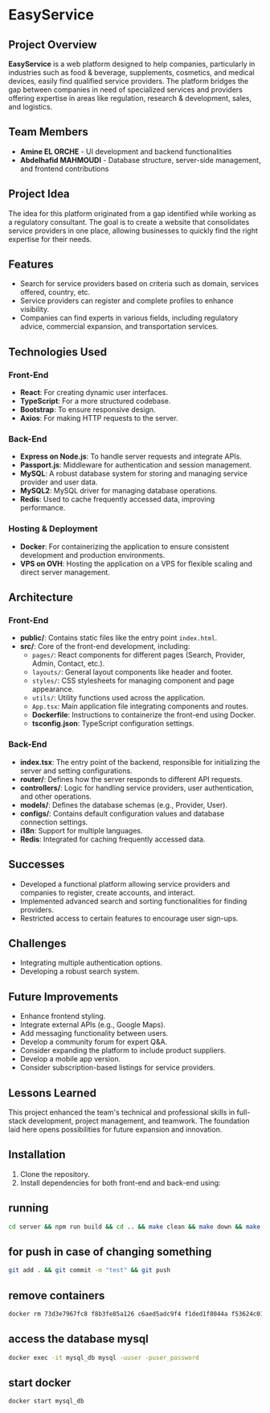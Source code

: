 # EasyService

## Project Overview

**EasyService** is a web platform designed to help companies, particularly in industries such as food & beverage, supplements, cosmetics, and medical devices, easily find qualified service providers. The platform bridges the gap between companies in need of specialized services and providers offering expertise in areas like regulation, research & development, sales, and logistics.

## Team Members

- **Amine EL ORCHE** - UI development and backend functionalities
- **Abdelhafid MAHMOUDI** - Database structure, server-side management, and frontend contributions

## Project Idea

The idea for this platform originated from a gap identified while working as a regulatory consultant. The goal is to create a website that consolidates service providers in one place, allowing businesses to quickly find the right expertise for their needs.

## Features

- Search for service providers based on criteria such as domain, services offered, country, etc.
- Service providers can register and complete profiles to enhance visibility.
- Companies can find experts in various fields, including regulatory advice, commercial expansion, and transportation services.

## Technologies Used

### Front-End

- **React**: For creating dynamic user interfaces.
- **TypeScript**: For a more structured codebase.
- **Bootstrap**: To ensure responsive design.
- **Axios**: For making HTTP requests to the server.

### Back-End

- **Express on Node.js**: To handle server requests and integrate APIs.
- **Passport.js**: Middleware for authentication and session management.
- **MySQL**: A robust database system for storing and managing service provider and user data.
- **MySQL2**: MySQL driver for managing database operations.
- **Redis**: Used to cache frequently accessed data, improving performance.

### Hosting & Deployment

- **Docker**: For containerizing the application to ensure consistent development and production environments.
- **VPS on OVH**: Hosting the application on a VPS for flexible scaling and direct server management.

## Architecture

### Front-End

- **public/**: Contains static files like the entry point `index.html`.
- **src/**: Core of the front-end development, including:
  - `pages/`: React components for different pages (Search, Provider, Admin, Contact, etc.).
  - `layouts/`: General layout components like header and footer.
  - `styles/`: CSS stylesheets for managing component and page appearance.
  - `utils/`: Utility functions used across the application.
  - `App.tsx`: Main application file integrating components and routes.
  - **Dockerfile**: Instructions to containerize the front-end using Docker.
  - **tsconfig.json**: TypeScript configuration settings.

### Back-End

- **index.tsx**: The entry point of the backend, responsible for initializing the server and setting configurations.
- **router/**: Defines how the server responds to different API requests.
- **controllers/**: Logic for handling service providers, user authentication, and other operations.
- **models/**: Defines the database schemas (e.g., Provider, User).
- **configs/**: Contains default configuration values and database connection settings.
- **i18n**: Support for multiple languages.
- **Redis**: Integrated for caching frequently accessed data.

## Successes

- Developed a functional platform allowing service providers and companies to register, create accounts, and interact.
- Implemented advanced search and sorting functionalities for finding providers.
- Restricted access to certain features to encourage user sign-ups.

## Challenges

- Integrating multiple authentication options.
- Developing a robust search system.

## Future Improvements

- Enhance frontend styling.
- Integrate external APIs (e.g., Google Maps).
- Add messaging functionality between users.
- Develop a community forum for expert Q&A.
- Consider expanding the platform to include product suppliers.
- Develop a mobile app version.
- Consider subscription-based listings for service providers.

## Lessons Learned

This project enhanced the team's technical and professional skills in full-stack development, project management, and teamwork. The foundation laid here opens possibilities for future expansion and innovation.

## Installation

1. Clone the repository.
2. Install dependencies for both front-end and back-end using:

## running
```bash
cd server && npm run build && cd .. && make clean && make down && make build && make up
```

## for push in case of changing something
```bash
git add . && git commit -m "test" && git push
```

## remove containers
```bash
docker rm 73d3e7967fc8 f8b3fe85a126 c6aed5adc9f4 f1ded1f8044a f53624c01c03
```

## access the database mysql
```bash
docker exec -it mysql_db mysql -uuser -puser_password
```

## start docker
```bash
docker start mysql_db
```